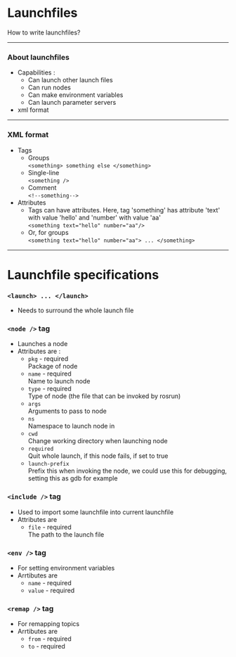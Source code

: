 # Launchfiles
  
  How to write launchfiles?

---
### About launchfiles
- Capabilities :
  - Can launch other launch files
  - Can run nodes
  - Can make environment variables
  - Can launch parameter servers
- xml format

---
### XML format
- Tags
  - Groups      
  ```<something> something else </something>```
  - Single-line   
  ```<something />```
  - Comment     
  ```<!--something-->```
- Attributes
  - Tags can have attributes. Here, tag 'something'  has attribute 'text' with value 'hello' and 'number' with value 'aa'    
  ```<something text="hello" number="aa"/>```
  - Or, for groups    
  ```<something text="hello" number="aa"> ... </something>```

---
# Launchfile specifications
### ```<launch> ... </launch>```    
  - Needs to surround the whole launch file
### ```<node />``` tag   
  - Launches a node
  - Attributes are : 
    - ```pkg```  - required   
    Package of node
    - ```name``` - required   
    Name to launch node
    - ```type``` - required   
    Type of node (the file that can be invoked by rosrun)
    - ```args```  
    Arguments to pass to node
    - ```ns```     
    Namespace to launch node in
    - ```cwd```    
    Change working directory when launching node
    - ```required```    
    Quit whole launch, if this node fails, if set to true
    - ```launch-prefix```   
    Prefix this when invoking the node, we could use this for debugging, setting this as gdb for example
### ```<include />``` tag
  - Used to import some launchfile into current launchfile
  - Attributes are
    - ```file``` - required   
    The path to the launch file
### ```<env />``` tag
  - For setting environment variables
  - Arrtibutes are
    - ```name``` - required
    - ```value``` - required
### ```<remap />``` tag   
  - For remapping topics
  - Arrtibutes are
    - ```from``` - required   
    - ```to``` - required
